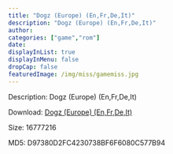 ```yaml
---
title: "Dogz (Europe) (En,Fr,De,It)"
description: "Dogz (Europe) (En,Fr,De,It)"
author: 
categories: ["game","rom"]
date: 
displayInList: true
displayInMenu: false
dropCap: false
featuredImage: /img/miss/gamemiss.jpg
---
```


Description: Dogz (Europe) (En,Fr,De,It)

Download: <a style="text-decoration:underline;" href="https://mega.nz/#!zLJkRSSJ!IvjuOj3enHUdiud7gUbU8K1z6vuM7yfbmw0BR8mClOI" target = "_blank" rel = "nofollow" > Dogz (Europe) (En,Fr,De,It)</a>

Size: 16777216

MD5: D97380D2FC4230738BF6F6080C577B94

